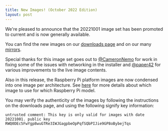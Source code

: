 ```yaml
---
title: New Images! (October 2022 Edition)
layout: post
---
```


We're pleased to announce that the 20221001 image set has been promoted to
current and is now generally available.

You can find the new images on our [downloads page](/download/) and on our many
[mirrors](https://docs.voidlinux.org/xbps/repositories/mirrors/index.html).

Special thanks for this image set goes out to [@CameronNemo](https://github.com/CameronNemo)
for work in fixing some of the issues with networking in the installer and
[@paper42](https://github.com/paper42) for various improvements to the live
image contents.

Also in this release, the Raspberry Pi platform images are now condensed into
one image per architecture. See [here](https://docs.voidlinux.org/installation/guides/arm-devices/platforms.html#supported-models)
for more details about which image to use for which Raspberry Pi model.

You may verify the authenticity of the images by following the instructions
on the downloads page, and using the following signify key information:

```
untrusted comment: This key is only valid for images with date 20221001. public key
RWQ0DEc5FwYgp8wuGTRe3IWJGagpbeOpPqfSQbPIJie9GP8oBybejTqs
```
